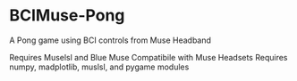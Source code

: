 # BCIMuse-Pong
A Pong game using BCI controls from Muse Headband

Requires Muselsl and Blue Muse
Compatibile with Muse Headsets
Requires numpy, madplotlib, muslsl, and pygame modules
